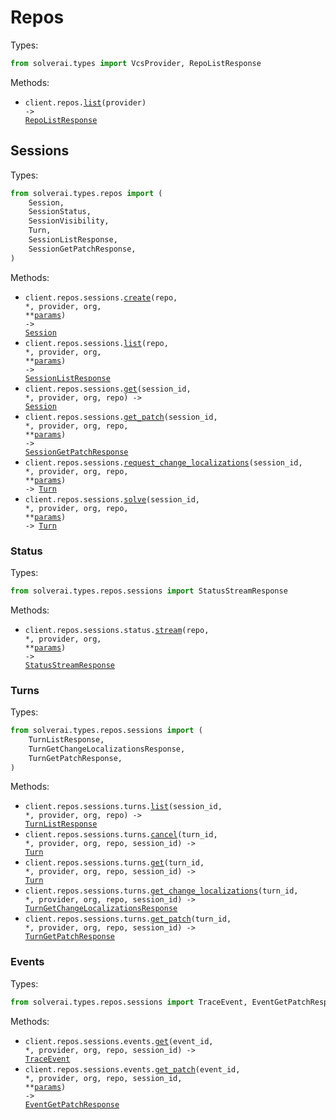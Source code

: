 # Repos

Types:

```python
from solverai.types import VcsProvider, RepoListResponse
```

Methods:

- <code title="get /alpha/repos/{provider}">client.repos.<a href="./src/solverai/resources/repos/repos.py">list</a>(provider) -> <a href="./src/solverai/types/repo_list_response.py">RepoListResponse</a></code>

## Sessions

Types:

```python
from solverai.types.repos import (
    Session,
    SessionStatus,
    SessionVisibility,
    Turn,
    SessionListResponse,
    SessionGetPatchResponse,
)
```

Methods:

- <code title="post /alpha/repos/{provider}/{org}/{repo}/sessions">client.repos.sessions.<a href="./src/solverai/resources/repos/sessions/sessions.py">create</a>(repo, \*, provider, org, \*\*<a href="src/solverai/types/repos/session_create_params.py">params</a>) -> <a href="./src/solverai/types/repos/session.py">Session</a></code>
- <code title="get /alpha/repos/{provider}/{org}/{repo}/sessions">client.repos.sessions.<a href="./src/solverai/resources/repos/sessions/sessions.py">list</a>(repo, \*, provider, org, \*\*<a href="src/solverai/types/repos/session_list_params.py">params</a>) -> <a href="./src/solverai/types/repos/session_list_response.py">SessionListResponse</a></code>
- <code title="get /alpha/repos/{provider}/{org}/{repo}/sessions/{sessionId}">client.repos.sessions.<a href="./src/solverai/resources/repos/sessions/sessions.py">get</a>(session_id, \*, provider, org, repo) -> <a href="./src/solverai/types/repos/session.py">Session</a></code>
- <code title="get /alpha/repos/{provider}/{org}/{repo}/sessions/{sessionId}/patch">client.repos.sessions.<a href="./src/solverai/resources/repos/sessions/sessions.py">get_patch</a>(session_id, \*, provider, org, repo, \*\*<a href="src/solverai/types/repos/session_get_patch_params.py">params</a>) -> <a href="./src/solverai/types/repos/session_get_patch_response.py">SessionGetPatchResponse</a></code>
- <code title="post /alpha/repos/{provider}/{org}/{repo}/sessions/{sessionId}/localize">client.repos.sessions.<a href="./src/solverai/resources/repos/sessions/sessions.py">request_change_localizations</a>(session_id, \*, provider, org, repo, \*\*<a href="src/solverai/types/repos/session_request_change_localizations_params.py">params</a>) -> <a href="./src/solverai/types/repos/turn.py">Turn</a></code>
- <code title="post /alpha/repos/{provider}/{org}/{repo}/sessions/{sessionId}/solve">client.repos.sessions.<a href="./src/solverai/resources/repos/sessions/sessions.py">solve</a>(session_id, \*, provider, org, repo, \*\*<a href="src/solverai/types/repos/session_solve_params.py">params</a>) -> <a href="./src/solverai/types/repos/turn.py">Turn</a></code>

### Status

Types:

```python
from solverai.types.repos.sessions import StatusStreamResponse
```

Methods:

- <code title="get /alpha/repos/{provider}/{org}/{repo}/sessions/status/stream">client.repos.sessions.status.<a href="./src/solverai/resources/repos/sessions/status.py">stream</a>(repo, \*, provider, org, \*\*<a href="src/solverai/types/repos/sessions/status_stream_params.py">params</a>) -> <a href="./src/solverai/types/repos/sessions/status_stream_response.py">StatusStreamResponse</a></code>

### Turns

Types:

```python
from solverai.types.repos.sessions import (
    TurnListResponse,
    TurnGetChangeLocalizationsResponse,
    TurnGetPatchResponse,
)
```

Methods:

- <code title="get /alpha/repos/{provider}/{org}/{repo}/sessions/{sessionId}/turns">client.repos.sessions.turns.<a href="./src/solverai/resources/repos/sessions/turns.py">list</a>(session_id, \*, provider, org, repo) -> <a href="./src/solverai/types/repos/sessions/turn_list_response.py">TurnListResponse</a></code>
- <code title="post /alpha/repos/{provider}/{org}/{repo}/sessions/{sessionId}/turns/{turnId}/cancel">client.repos.sessions.turns.<a href="./src/solverai/resources/repos/sessions/turns.py">cancel</a>(turn_id, \*, provider, org, repo, session_id) -> <a href="./src/solverai/types/repos/turn.py">Turn</a></code>
- <code title="get /alpha/repos/{provider}/{org}/{repo}/sessions/{sessionId}/turns/{turnId}">client.repos.sessions.turns.<a href="./src/solverai/resources/repos/sessions/turns.py">get</a>(turn_id, \*, provider, org, repo, session_id) -> <a href="./src/solverai/types/repos/turn.py">Turn</a></code>
- <code title="get /alpha/repos/{provider}/{org}/{repo}/sessions/{sessionId}/turns/{turnId}/localizations">client.repos.sessions.turns.<a href="./src/solverai/resources/repos/sessions/turns.py">get_change_localizations</a>(turn_id, \*, provider, org, repo, session_id) -> <a href="./src/solverai/types/repos/sessions/turn_get_change_localizations_response.py">TurnGetChangeLocalizationsResponse</a></code>
- <code title="get /alpha/repos/{provider}/{org}/{repo}/sessions/{sessionId}/turns/{turnId}/patch">client.repos.sessions.turns.<a href="./src/solverai/resources/repos/sessions/turns.py">get_patch</a>(turn_id, \*, provider, org, repo, session_id) -> <a href="./src/solverai/types/repos/sessions/turn_get_patch_response.py">TurnGetPatchResponse</a></code>

### Events

Types:

```python
from solverai.types.repos.sessions import TraceEvent, EventGetPatchResponse
```

Methods:

- <code title="get /alpha/repos/{provider}/{org}/{repo}/sessions/{sessionId}/events/{eventId}">client.repos.sessions.events.<a href="./src/solverai/resources/repos/sessions/events.py">get</a>(event_id, \*, provider, org, repo, session_id) -> <a href="./src/solverai/types/repos/sessions/trace_event.py">TraceEvent</a></code>
- <code title="get /alpha/repos/{provider}/{org}/{repo}/sessions/{sessionId}/events/{eventId}/patch">client.repos.sessions.events.<a href="./src/solverai/resources/repos/sessions/events.py">get_patch</a>(event_id, \*, provider, org, repo, session_id, \*\*<a href="src/solverai/types/repos/sessions/event_get_patch_params.py">params</a>) -> <a href="./src/solverai/types/repos/sessions/event_get_patch_response.py">EventGetPatchResponse</a></code>
